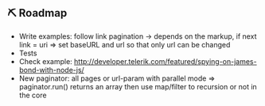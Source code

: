 ## ⛏ Roadmap

- Write examples:
follow link pagination -> depends on the markup, if next link = uri => set baseURL and url so that only url can be changed
- Tests
- Check example: http://developer.telerik.com/featured/spying-on-james-bond-with-node-js/
- New paginator: all pages or url-param with parallel mode => paginator.run() returns an array then use map/filter to recursion or not in the core
